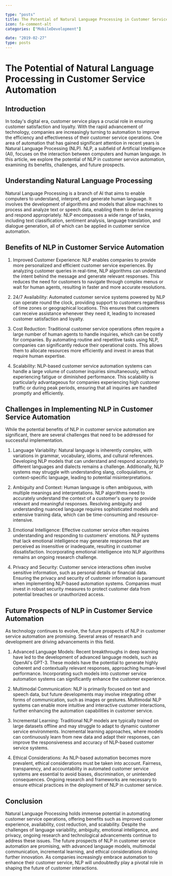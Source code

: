 ```yaml
---

type: "posts"
title: The Potential of Natural Language Processing in Customer Service Automation
icon: fa-comment-alt
categories: ["MobileDevelopment"]

date: "2019-02-27"
type: posts
---
```





# The Potential of Natural Language Processing in Customer Service Automation

## Introduction

In today's digital era, customer service plays a crucial role in ensuring customer satisfaction and loyalty. With the rapid advancement of technology, companies are increasingly turning to automation to improve the efficiency and effectiveness of their customer service operations. One area of automation that has gained significant attention in recent years is Natural Language Processing (NLP). NLP, a subfield of Artificial Intelligence (AI), focuses on the interaction between computers and human language. In this article, we explore the potential of NLP in customer service automation, examining its benefits, challenges, and future prospects.

## Understanding Natural Language Processing

Natural Language Processing is a branch of AI that aims to enable computers to understand, interpret, and generate human language. It involves the development of algorithms and models that allow machines to process and analyze text or speech data, enabling them to derive meaning and respond appropriately. NLP encompasses a wide range of tasks, including text classification, sentiment analysis, language translation, and dialogue generation, all of which can be applied in customer service automation.

## Benefits of NLP in Customer Service Automation

1. Improved Customer Experience: NLP enables companies to provide more personalized and efficient customer service experiences. By analyzing customer queries in real-time, NLP algorithms can understand the intent behind the message and generate relevant responses. This reduces the need for customers to navigate through complex menus or wait for human agents, resulting in faster and more accurate resolutions.

2. 24/7 Availability: Automated customer service systems powered by NLP can operate round the clock, providing support to customers regardless of time zones or geographical locations. This ensures that customers can receive assistance whenever they need it, leading to increased customer satisfaction and loyalty.

3. Cost Reduction: Traditional customer service operations often require a large number of human agents to handle inquiries, which can be costly for companies. By automating routine and repetitive tasks using NLP, companies can significantly reduce their operational costs. This allows them to allocate resources more efficiently and invest in areas that require human expertise.

4. Scalability: NLP-based customer service automation systems can handle a large volume of customer inquiries simultaneously, without experiencing fatigue or diminished performance. This scalability is particularly advantageous for companies experiencing high customer traffic or during peak periods, ensuring that all inquiries are handled promptly and efficiently.

## Challenges in Implementing NLP in Customer Service Automation

While the potential benefits of NLP in customer service automation are significant, there are several challenges that need to be addressed for successful implementation.

1. Language Variability: Natural language is inherently complex, with variations in grammar, vocabulary, idioms, and cultural references. Developing NLP models that can understand and respond accurately to different languages and dialects remains a challenge. Additionally, NLP systems may struggle with understanding slang, colloquialisms, or context-specific language, leading to potential misinterpretations.

2. Ambiguity and Context: Human language is often ambiguous, with multiple meanings and interpretations. NLP algorithms need to accurately understand the context of a customer's query to provide relevant and meaningful responses. Resolving ambiguity and understanding nuanced language requires sophisticated models and extensive training data, which can be time-consuming and resource-intensive.

3. Emotional Intelligence: Effective customer service often requires understanding and responding to customers' emotions. NLP systems that lack emotional intelligence may generate responses that are perceived as insensitive or inadequate, resulting in customer dissatisfaction. Incorporating emotional intelligence into NLP algorithms remains an ongoing research challenge.

4. Privacy and Security: Customer service interactions often involve sensitive information, such as personal details or financial data. Ensuring the privacy and security of customer information is paramount when implementing NLP-based automation systems. Companies must invest in robust security measures to protect customer data from potential breaches or unauthorized access.

## Future Prospects of NLP in Customer Service Automation

As technology continues to evolve, the future prospects of NLP in customer service automation are promising. Several areas of research and development are driving advancements in this field.

1. Advanced Language Models: Recent breakthroughs in deep learning have led to the development of advanced language models, such as OpenAI's GPT-3. These models have the potential to generate highly coherent and contextually relevant responses, approaching human-level performance. Incorporating such models into customer service automation systems can significantly enhance the customer experience.

2. Multimodal Communication: NLP is primarily focused on text and speech data, but future developments may involve integrating other forms of communication, such as images or gestures. Multimodal NLP systems can enable more intuitive and interactive customer interactions, further enhancing the automation capabilities in customer service.

3. Incremental Learning: Traditional NLP models are typically trained on large datasets offline and may struggle to adapt to dynamic customer service environments. Incremental learning approaches, where models can continuously learn from new data and adapt their responses, can improve the responsiveness and accuracy of NLP-based customer service systems.

4. Ethical Considerations: As NLP-based automation becomes more prevalent, ethical considerations must be taken into account. Fairness, transparency, and accountability in automated customer service systems are essential to avoid biases, discrimination, or unintended consequences. Ongoing research and frameworks are necessary to ensure ethical practices in the deployment of NLP in customer service.

## Conclusion

Natural Language Processing holds immense potential in automating customer service operations, offering benefits such as improved customer experience, availability, cost reduction, and scalability. Despite the challenges of language variability, ambiguity, emotional intelligence, and privacy, ongoing research and technological advancements continue to address these issues. The future prospects of NLP in customer service automation are promising, with advanced language models, multimodal communication, incremental learning, and ethical considerations driving further innovation. As companies increasingly embrace automation to enhance their customer service, NLP will undoubtedly play a pivotal role in shaping the future of customer interactions.